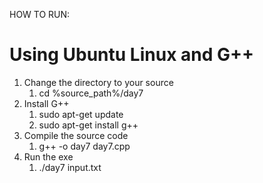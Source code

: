 HOW TO RUN:

# Using Ubuntu Linux and G++
1) Change the directory to your source
    1) cd %source_path%/day7
2) Install G++
    1) sudo apt-get update
    2) sudo apt-get install g++
3) Compile the source code
    1) g++ -o day7 day7.cpp
4) Run the exe
    1) ./day7 input.txt